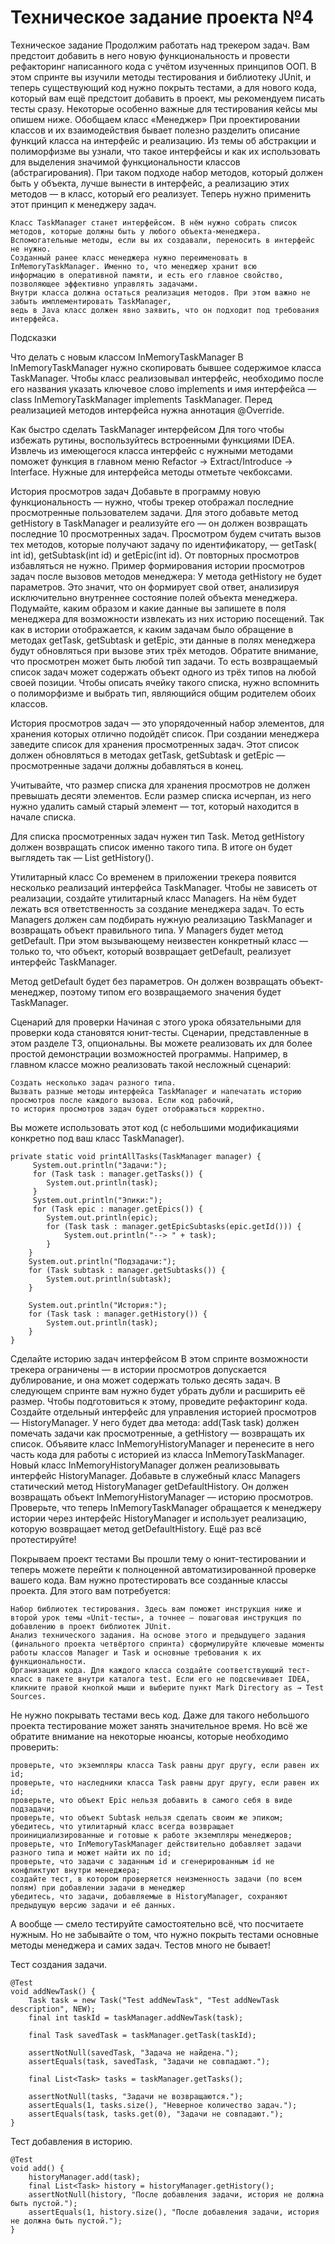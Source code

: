 # Техническое задание проекта №4

Техническое задание
Продолжим работать над трекером задач. Вам предстоит добавить в него новую функциональность и провести рефакторинг
написанного кода с учётом изученных принципов ООП.
В этом спринте вы изучили методы тестирования и библиотеку JUnit, и теперь существующий код нужно покрыть тестами, а для
нового кода, который вам ещё предстоит добавить в проект, мы рекомендуем писать тесты сразу. Некоторые особенно важные
для тестирования кейсы мы опишем ниже.
Обобщаем класс «Менеджер»
При проектировании классов и их взаимодействия бывает полезно разделить описание функций класса на интерфейс и
реализацию. Из темы об абстракции и полиморфизме вы узнали, что такое интерфейсы и как их использовать для выделения
значимой функциональности классов (абстрагирования). При таком подходе набор методов, который должен быть у объекта,
лучше вынести в интерфейс, а реализацию этих методов — в класс, который его реализует. Теперь нужно применить этот
принцип к менеджеру задач.

    Класс TaskManager станет интерфейсом. В нём нужно собрать список методов, которые должны быть у любого объекта-менеджера.
    Вспомогательные методы, если вы их создавали, переносить в интерфейс не нужно.
    Созданный ранее класс менеджера нужно переименовать в InMemoryTaskManager. Именно то, что менеджер хранит всю 
    информацию в оперативной памяти, и есть его главное свойство, позволяющее эффективно управлять задачами. 
    Внутри класса должна остаться реализация методов. При этом важно не забыть имплементировать TaskManager, 
    ведь в Java класс должен явно заявить, что он подходит под требования интерфейса.

Подсказки

Что делать с новым классом InMemoryTaskManager
В InMemoryTaskManager нужно скопировать бывшее содержимое класса TaskManager. Чтобы класс реализовывал интерфейс,
необходимо после его названия указать ключевое слово implements и имя интерфейса — class InMemoryTaskManager implements
TaskManager. Перед реализацией методов интерфейса нужна аннотация @Override.

Как быстро сделать TaskManager интерфейсом
Для того чтобы избежать рутины, воспользуйтесь встроенными функциями IDEA. Извлечь из имеющегося класса интерфейс с
нужными методами поможет функция в главном меню Refactor → Extract/Introduce → Interface. Нужные для интерфейса методы
отметьте чекбоксами.

История просмотров задач
Добавьте в программу новую функциональность — нужно, чтобы трекер отображал последние просмотренные пользователем
задачи. Для этого добавьте метод getHistory в TaskManager и реализуйте его — он должен возвращать последние 10
просмотренных задач. Просмотром будем считать вызов тех методов, которые получают задачу по идентификатору, — getTask(
int id), getSubtask(int id) и getEpic(int id). От повторных просмотров избавляться не нужно.
Пример формирования истории просмотров задач после вызовов методов менеджера:
У метода getHistory не будет параметров. Это значит, что он формирует свой ответ, анализируя исключительно внутреннее
состояние полей объекта менеджера. Подумайте, каким образом и какие данные вы запишете в поля менеджера для возможности
извлекать из них историю посещений. Так как в истории отображается, к каким задачам было обращение в методах getTask,
getSubtask и getEpic, эти данные в полях менеджера будут обновляться при вызове этих трёх методов.
Обратите внимание, что просмотрен может быть любой тип задачи. То есть возвращаемый список задач может содержать объект
одного из трёх типов на любой своей позиции. Чтобы описать ячейку такого списка, нужно вспомнить о полиморфизме и
выбрать тип, являющийся общим родителем обоих классов.

История просмотров задач — это упорядоченный набор элементов, для хранения которых отлично подойдёт список. При создании
менеджера заведите список для хранения просмотренных задач. Этот список должен обновляться в методах getTask, getSubtask
и getEpic — просмотренные задачи должны добавляться в конец.

Учитывайте, что размер списка для хранения просмотров не должен превышать десяти элементов. Если размер списка исчерпан,
из него нужно удалить самый старый элемент — тот, который находится в начале списка.

Для списка просмотренных задач нужен тип Task. Метод getHistory должен возвращать список именно такого типа. В итоге он
будет выглядеть так — List<Task> getHistory().

Утилитарный класс
Со временем в приложении трекера появится несколько реализаций интерфейса TaskManager. Чтобы не зависеть от реализации,
создайте утилитарный класс Managers. На нём будет лежать вся ответственность за создание менеджера задач. То есть
Managers должен сам подбирать нужную реализацию TaskManager и возвращать объект правильного типа.
У Managers будет метод getDefault. При этом вызывающему неизвестен конкретный класс — только то, что объект, который
возвращает getDefault, реализует интерфейс TaskManager.

Метод getDefault будет без параметров. Он должен возвращать объект-менеджер, поэтому типом его возвращаемого значения
будет TaskManager.

Сценарий для проверки
Начиная с этого урока обязательными для проверки кода становятся юнит-тесты. Сценарии, представленные в этом разделе ТЗ,
опциональны. Вы можете реализовать их для более простой демонстрации возможностей программы.
Например, в главном классе можно реализовать такой несложный сценарий:

    Создать несколько задач разного типа.
    Вызвать разные методы интерфейса TaskManager и напечатать историю просмотров после каждого вызова. Если код рабочий, 
    то история просмотров задач будет отображаться корректно.

Вы можете использовать этот код (с небольшими модификациями конкретно под ваш класс TaskManager).

    private static void printAllTasks(TaskManager manager) {
         System.out.println("Задачи:");
         for (Task task : manager.getTasks()) {
            System.out.println(task);
         }
         System.out.println("Эпики:");
         for (Task epic : manager.getEpics()) {
            System.out.println(epic);
            for (Task task : manager.getEpicSubtasks(epic.getId())) {
                System.out.println("--> " + task);
            }
        }
        System.out.println("Подзадачи:");
        for (Task subtask : manager.getSubtasks()) {
            System.out.println(subtask);
        }

        System.out.println("История:");
        for (Task task : manager.getHistory()) {
            System.out.println(task);
        }
    } 

Сделайте историю задач интерфейсом
В этом спринте возможности трекера ограничены — в истории просмотров допускается дублирование, и она может содержать
только десять задач. В следующем спринте вам нужно будет убрать дубли и расширить её размер. Чтобы подготовиться к
этому, проведите рефакторинг кода.
Создайте отдельный интерфейс для управления историей просмотров — HistoryManager. У него будет два метода: add(Task
task) должен помечать задачи как просмотренные, а getHistory — возвращать их список.
Объявите класс InMemoryHistoryManager и перенесите в него часть кода для работы с историей из класса
InMemoryTaskManager. Новый класс InMemoryHistoryManager должен реализовывать интерфейс HistoryManager.
Добавьте в служебный класс Managers статический метод HistoryManager getDefaultHistory. Он должен возвращать объект
InMemoryHistoryManager — историю просмотров.
Проверьте, что теперь InMemoryTaskManager обращается к менеджеру истории через интерфейс HistoryManager и использует
реализацию, которую возвращает метод getDefaultHistory.
Ещё раз всё протестируйте!

Покрываем проект тестами
Вы прошли тему о юнит-тестировании и теперь можете перейти к полноценной автоматизированной проверке вашего кода. Вам
нужно протестировать все созданные классы проекта.
Для этого вам потребуется:

    Набор библиотек тестирования. Здесь вам поможет инструкция ниже и второй урок темы «Unit-тесты», а точнее — пошаговая инструкция по добавлению в проект библиотек JUnit.
    Анализ технического задания. На основе этого и предыдущего задания (финального проекта четвёртого спринта) сформулируйте ключевые моменты работы классов Manager и Task и основные требования к их функциональности.
    Организация кода. Для каждого класса создайте соответствующий тест-класс в пакете внутри каталога test. Если его не подсвечивает IDEA, кликните правой кнопкой мыши и выберите пункт Mark Directory as → Test Sources.

Не нужно покрывать тестами весь код. Даже для такого небольшого проекта тестирование может занять значительное время. Но
всё же обратите внимание на некоторые нюансы, которые необходимо проверить:

    проверьте, что экземпляры класса Task равны друг другу, если равен их id;
    проверьте, что наследники класса Task равны друг другу, если равен их id;
    проверьте, что объект Epic нельзя добавить в самого себя в виде подзадачи;
    проверьте, что объект Subtask нельзя сделать своим же эпиком;
    убедитесь, что утилитарный класс всегда возвращает проинициализированные и готовые к работе экземпляры менеджеров;
    проверьте, что InMemoryTaskManager действительно добавляет задачи разного типа и может найти их по id;
    проверьте, что задачи с заданным id и сгенерированным id не конфликтуют внутри менеджера;
    создайте тест, в котором проверяется неизменность задачи (по всем полям) при добавлении задачи в менеджер
    убедитесь, что задачи, добавляемые в HistoryManager, сохраняют предыдущую версию задачи и её данных.

А вообще — смело тестируйте самостоятельно всё, что посчитаете нужным. Но не забывайте о том, что нужно покрыть тестами
основные методы менеджера и самих задач. Тестов много не бывает!

Тест создания задачи.

    @Test
    void addNewTask() {
        Task task = new Task("Test addNewTask", "Test addNewTask description", NEW);
        final int taskId = taskManager.addNewTask(task);
    
        final Task savedTask = taskManager.getTask(taskId);
    
        assertNotNull(savedTask, "Задача не найдена.");
        assertEquals(task, savedTask, "Задачи не совпадают.");
    
        final List<Task> tasks = taskManager.getTasks();
    
        assertNotNull(tasks, "Задачи не возвращаются.");
        assertEquals(1, tasks.size(), "Неверное количество задач.");
        assertEquals(task, tasks.get(0), "Задачи не совпадают.");
    }

Тест добавления в историю.

    @Test
    void add() {
        historyManager.add(task);
        final List<Task> history = historyManager.getHistory();
        assertNotNull(history, "После добавления задачи, история не должна быть пустой.");
        assertEquals(1, history.size(), "После добавления задачи, история не должна быть пустой.");
    }